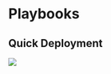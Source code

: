 # Playbooks
## Quick Deployment
<a href="https://portal.azure.com/#create/Microsoft.Template/uri/https%3A%2F%2Fraw%2Egithubusercontent%2Ecom%2FOlivierGSECCrayon%2Ftest%2Dplaybook%2Fmain%2FPlaybooks%2FEnrich%2Dips%2Fazuredeploy%2Ejson" target="_blank">
    <img src="https://aka.ms/deploytoazurebutton"/>
</a>
